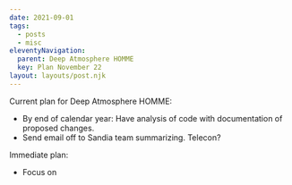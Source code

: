 ```yaml
---
date: 2021-09-01
tags:
  - posts
  - misc
eleventyNavigation:
  parent: Deep Atmosphere HOMME
  key: Plan November 22
layout: layouts/post.njk
---
```


Current plan for Deep Atmosphere HOMME:
* By end of calendar year: Have analysis of code with documentation of proposed changes.
* Send email off to Sandia team summarizing. Telecon?

Immediate plan:
* Focus on 




